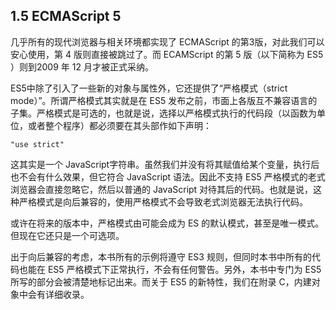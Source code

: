 ## 1.5 ECMAScript 5

几乎所有的现代浏览器与相关环境都实现了 ECMAScript 的第3版，对此我们可以安心使用，第 4 版则直接被跳过了。而 ECAMScript 的第 5 版（以下简称为 ES5 ）则到2009 年 12 月才被正式采纳。 

ES5中除了引入了一些新的对象与属性外，它还提供了“严格模式（strict mode）”。所谓严格模式其实就是在 ES5 发布之前，市面上各版互不兼容语言的子集。严格模式是可选的，也就是说，选择以严格模式执行的代码段（以函数为单位，或者整个程序）都必须要在其头部作如下声明：
```
"use strict"
```
这其实是一个 JavaScript字符串。虽然我们并没有将其赋值给某个变量，执行后也不会有什么效果，但它符合 JavaScript 语法。因此不支持 ES5 严格模式的老式浏览器会直接忽略它，然后以普通的 JavaScript 对待其后的代码。也就是说，这种严格模式是向后兼容的，使用严格模式不会导致老式浏览器无法执行代码。

或许在将来的版本中，严格模式由可能会成为 ES 的默认模式，甚至是唯一模式。但现在它还只是一个可选项。

出于向后兼容的考虑，本书所有的示例将遵守 ES3 规则，但同时本书中所有的代码也能在 ES5 严格模式下正常执行，不会有任何警告。另外，本书中专门为 ES5 所写的部分会被清楚地标记出来。而关于 ES5 的新特性，我们在附录 C，内建对象中会有详细收录。